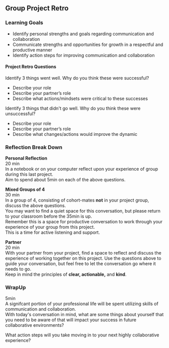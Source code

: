 ## Group Project Retro  

### Learning Goals  
* Identify personal strengths and goals regarding communication and collaboration  
* Communicate strengths and opportunities for growth in a respectful and productive manner  
* Identify action steps for improving communication and collaboration  

#### Project Retro Questions
Identify 3 things went well. Why do you think these were successful?
* Describe your role
* Describe your partner’s role
* Describe what actions/mindsets were critical to these successes

Identify 3 things that didn't go well. Why do you think these were unsuccessful?
* Describe your role
* Describe your partner’s role
* Describe what changes/actions would improve the dynamic  

### Reflection Break Down 
**Personal Reflection**  
20 min  
In a notebook or on your computer reflect upon your experience of group during this last project.  
Aim to spend about 5min on each of the above questions.  

**Mixed Groups of 4**  
30 min  
In a group of 4, consisting of cohort-mates **not** in your project group, discuss the above questions.  
You may want to find a quiet space for this conversation, but please return to your classroom before the 35min is up.  
Remember this is a space for productive conversation to work through your experience of your group from this project.  
This is a time for active listening and support.  
  
**Partner**  
20 min  
With your partner from your project, find a space to reflect and discuss the experience of working together on this project. Use the questions above to guide your conversation, but feel free to let the conversation go where it needs to go.  
Keep in mind the principles of **clear, actionable,** and **kind**.

### WrapUp  
5min  
A signifcant portion of your professional life will be spent utilizing skills of communication and collaboration.  
With today's conversation in mind, what are some things about yourself that you need to be aware of that will impact your success in future collaborative environments?  

What action steps will you take moving in to your next highly collaborative experience?  
